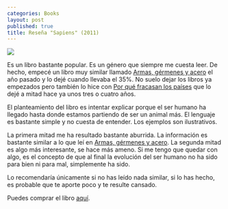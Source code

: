```yaml
---
categories: Books
layout: post
published: true
title: Reseña "Sapiens" (2011)
---
```

![](http://i.imgur.com/laXUddF.jpg)

Es un libro bastante popular. Es un género que siempre me cuesta leer. De hecho, empecé un libro muy similar llamado [Armas, gérmenes y acero](https://www.amazon.es/dp/8483463261) el año pasado y lo dejé cuando llevaba el 35%. No suelo dejar los libros ya empezados pero también lo hice con [Por qué fracasan los países](https://www.amazon.es/dp/8423418901) que lo dejé a mitad hace ya unos tres o cuatro años.

El planteamiento del libro es intentar explicar porque el ser humano ha llegado hasta donde estamos  partiendo de ser un animal más. El lenguaje es bastante simple y no cuesta de entender. Los ejemplos son ilustrativos.

La primera mitad me ha resultado bastante aburrida. La información es bastante similar a lo que leí en [Armas, gérmenes y acero](https://www.amazon.es/dp/8483463261). La segunda mitad es algo más interesante, se hace más ameno. Si me tengo que quedar con algo, es el concepto de que al final la evolución del ser humano no ha sido para bien ni para mal, simplemente ha sido.

Lo recomendaría únicamente si no has leído nada similar, si lo has hecho, es probable que te aporte poco y te resulte cansado.

Puedes comprar el libro [aquí](https://www.amazon.es/dp/0099590085).
